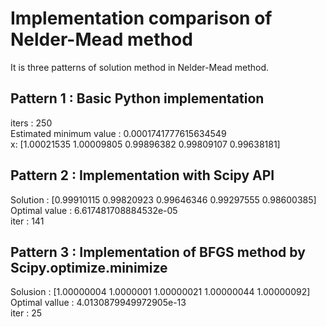 # Implementation comparison of Nelder-Mead method
It is three patterns of solution method in Nelder-Mead method.

## Pattern 1 : Basic Python implementation
iters :  250  
Estimated minimum value :  0.0001741777615634549  
x:  [1.00021535 1.00009805 0.99896382 0.99809107 0.99638181]  

## Pattern 2 : Implementation with Scipy API
Solution :  [0.99910115 0.99820923 0.99646346 0.99297555 0.98600385]  
Optimal value :  6.617481708884532e-05  
iter :  141  

## Pattern 3 : Implementation of BFGS method by Scipy.optimize.minimize
Solusion :  [1.00000004 1.0000001  1.00000021 1.00000044 1.00000092]  
Optimal vallue :  4.0130879949972905e-13  
iter :  25  
